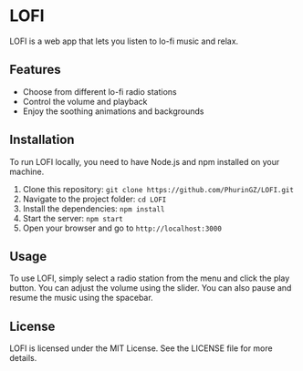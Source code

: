 # LOFI

LOFI is a web app that lets you listen to lo-fi music and relax.

## Features

- Choose from different lo-fi radio stations
- Control the volume and playback
- Enjoy the soothing animations and backgrounds

## Installation

To run LOFI locally, you need to have Node.js and npm installed on your machine.

1. Clone this repository: `git clone https://github.com/PhurinGZ/LOFI.git`
2. Navigate to the project folder: `cd LOFI`
3. Install the dependencies: `npm install`
4. Start the server: `npm start`
5. Open your browser and go to `http://localhost:3000`

## Usage

To use LOFI, simply select a radio station from the menu and click the play button. You can adjust the volume using the slider. You can also pause and resume the music using the spacebar.

## License

LOFI is licensed under the MIT License. See the LICENSE file for more details.
